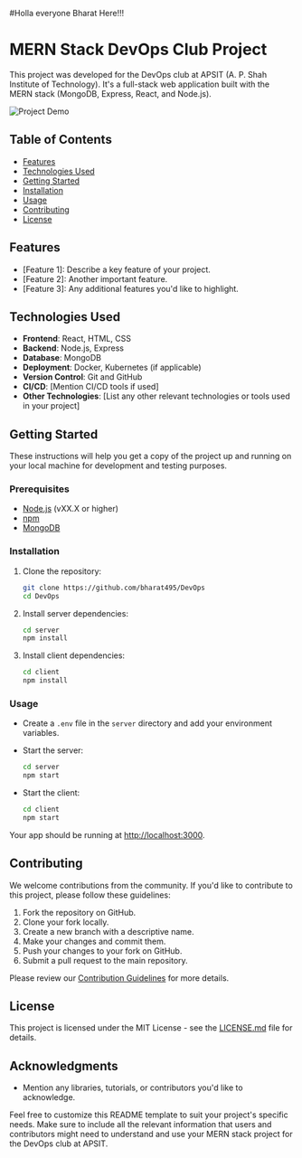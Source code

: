 #Holla everyone Bharat Here!!!
# MERN Stack DevOps Club Project

This project was developed for the DevOps club at APSIT (A. P. Shah Institute of Technology). It's a full-stack web application built with the MERN stack (MongoDB, Express, React, and Node.js). 

![Project Demo](demo.gif) <!-- You can replace this with a link or embed your project demo -->

## Table of Contents

- [Features](#features)
- [Technologies Used](#technologies-used)
- [Getting Started](#getting-started)
- [Installation](#installation)
- [Usage](#usage)
- [Contributing](#contributing)
- [License](#license)

## Features

- [Feature 1]: Describe a key feature of your project.
- [Feature 2]: Another important feature.
- [Feature 3]: Any additional features you'd like to highlight.

## Technologies Used

- **Frontend**: React, HTML, CSS
- **Backend**: Node.js, Express
- **Database**: MongoDB
- **Deployment**: Docker, Kubernetes (if applicable)
- **Version Control**: Git and GitHub
- **CI/CD**: [Mention CI/CD tools if used]
- **Other Technologies**: [List any other relevant technologies or tools used in your project]

## Getting Started

These instructions will help you get a copy of the project up and running on your local machine for development and testing purposes.

### Prerequisites

- [Node.js](https://nodejs.org/) (vXX.X or higher)
- [npm](https://www.npmjs.com/)
- [MongoDB](https://www.mongodb.com/)

### Installation

1. Clone the repository:

   ```bash
   git clone https://github.com/bharat495/DevOps
   cd DevOps
   ```

2. Install server dependencies:

   ```bash
   cd server
   npm install
   ```

3. Install client dependencies:

   ```bash
   cd client
   npm install
   ```

### Usage

- Create a `.env` file in the `server` directory and add your environment variables.
- Start the server:

  ```bash
  cd server
  npm start
  ```

- Start the client:

  ```bash
  cd client
  npm start
  ```

Your app should be running at [http://localhost:3000](http://localhost:3000).

## Contributing

We welcome contributions from the community. If you'd like to contribute to this project, please follow these guidelines:

1. Fork the repository on GitHub.
2. Clone your fork locally.
3. Create a new branch with a descriptive name.
4. Make your changes and commit them.
5. Push your changes to your fork on GitHub.
6. Submit a pull request to the main repository.

Please review our [Contribution Guidelines](CONTRIBUTING.md) for more details.

## License

This project is licensed under the MIT License - see the [LICENSE.md](LICENSE.md) file for details.

## Acknowledgments

- Mention any libraries, tutorials, or contributors you'd like to acknowledge.

Feel free to customize this README template to suit your project's specific needs. Make sure to include all the relevant information that users and contributors might need to understand and use your MERN stack project for the DevOps club at APSIT.
